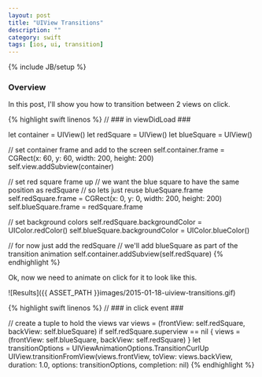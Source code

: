 ```yaml
---
layout: post
title: "UIView Transitions"
description: ""
category: swift
tags: [ios, ui, transition]
---
```

{% include JB/setup %}

<!-- Overview -->
<h3>Overview</h3>

In this post, I'll show you how to transition between 2 views on click. 

{% highlight swift linenos %}
// ### in viewDidLoad ###

let container = UIView()
let redSquare = UIView()
let blueSquare = UIView()

// set container frame and add to the screen
self.container.frame = CGRect(x: 60, y: 60, width: 200, height: 200)
self.view.addSubview(container)

// set red square frame up
// we want the blue square to have the same position as redSquare
// so lets just reuse blueSquare.frame
self.redSquare.frame = CGRect(x: 0, y: 0, width: 200, height: 200)
self.blueSquare.frame = redSquare.frame

// set background colors
self.redSquare.backgroundColor = UIColor.redColor()
self.blueSquare.backgroundColor = UIColor.blueColor()

// for now just add the redSquare
// we'll add blueSquare as part of the transition animation
self.container.addSubview(self.redSquare)
{% endhighlight %}

Ok, now we need to animate on click for it to look like this.

![Results]({{ ASSET_PATH }}images/2015-01-18-uiview-transitions.gif)

{% highlight swift linenos %}
// ### in click event ###

// create a tuple to hold the views
var views = (frontView: self.redSquare, backView: self.blueSquare)
if self.redSquare.superview ==  nil {
  views = (frontView: self.blueSquare, backView: self.redSquare)
}
let transitionOptions = UIViewAnimationOptions.TransitionCurlUp
UIView.transitionFromView(views.frontView, toView: views.backView, duration: 1.0, options: transitionOptions, completion: nil)
{% endhighlight %}


